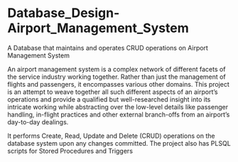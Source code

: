 # Database_Design-Airport_Management_System
A Database that maintains and operates CRUD operations on Airport Management System

An airport management system is a complex network of different facets of the service industry working together. Rather than just the management of flights and passengers, it encompasses various other domains. This project is an attempt to weave together all such different aspects of an airport’s operations and provide a qualified but well-researched insight into its intricate working while abstracting over the low-level details like passenger handling, in-flight practices and other external branch-offs from an airport’s day-to-day dealings. 

It performs Create, Read, Update and Delete (CRUD) operations on the database system upon any changes committed. The project also has PLSQL scripts for Stored Procedures and Triggers
